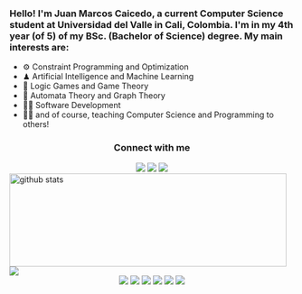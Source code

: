 <h3>Hello! I'm Juan Marcos Caicedo, a current Computer Science student at Universidad del Valle in Cali, Colombia. I'm in my 4th year (of 5) of my BSc. (Bachelor of Science) degree. My main interests are:</h3>

- ⚙ Constraint Programming and Optimization
- ♟ Artificial Intelligence and Machine Learning
- 🎲 Logic Games and Game Theory
- 🧩 Automata Theory and Graph Theory
- 👨‍💻 Software Development
- 🧑‍🏫 and of course, teaching Computer Science and Programming to others!


<h3 align="center">Connect with me</h3>
<div align="center">
  <a href= "https://www.linkedin.com/in/juan-marcos-caicedo-mej%C3%ADa-ab4827188/"><img src="https://img.icons8.com/dusk/48/000000/linkedin.png"/></a>
  <a href= "https://medium.com/@juanmarcos935"><img src="https://img.icons8.com/dusk/48/000000/medium-new.png"/></a>
  <a href= "https://twitter.com/juanmarcos935"><img src="https://img.icons8.com/dusk/48/000000/twitter.png"/></a>
</div>

<div>
  <img align="left" width="490" height="165" src="https://github-readme-stats.vercel.app/api/?username=juanmarcos935&show_icons=true&title_color=fffffff&icon_color=000000&text_color=000000&count_private=true" alt="github stats"/>
  <a href="https://github.com/anuraghazra/github-readme-stats">
    <img align="center" src="https://github-readme-stats.anuraghazra1.vercel.app/api/top-langs/?username=juanmarcos935&hide=html" />
  </a>
  
</div>

<div align="center">
    <img src="https://views.whatilearened.today/views/github/juanmarcos935/views.svg"/>
    <a href="https://github.com/juanmarcos935?tab=followers"><img src="https://img.shields.io/github/followers/juanmarcos935?color=%234CC61E&label=GitHub%20Followers%20%3A"/></a>
    <a href="https://github.com/juanmarcos935?tab=repositories"><img src="https://badges.frapsoft.com/os/v2/open-source.svg?v=103"/></a>
    <a href="https://github.com/Naereen/badges"><img src="https://img.shields.io/badge/badges-awesome-green.svg"/></a>
    <a href="mailto:juanmarcoscaicedo@gmail.com?subject=[Github] Ask me anything&body=Hello Juan Marcos, I am sending this after seeing your Github Profile"><img src="https://img.shields.io/badge/Ask%20me-anything-1abc9c.svg"/></a>
    <img src="https://img.shields.io/badge/Os-Ubuntu-a80030"/>
</div>



<br/><br/>
